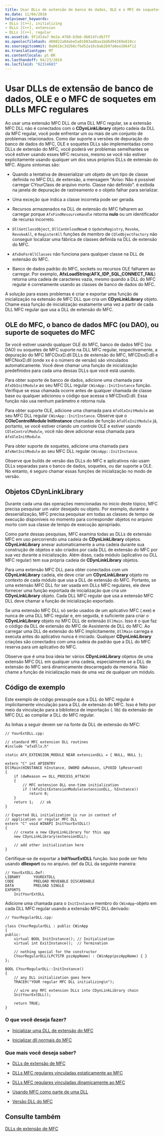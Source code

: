 ```yaml
---
title: Usar DLLs de extensão de banco de dados, OLE e o MFC de soquetes em DLLs MFC regulares
ms.date: 11/04/2016
helpviewer_keywords:
- DLLs [C++], initializing
- DLLs [C++], extension
- DLLs [C++], regular
ms.assetid: 9f1d14a7-9e2a-4760-b3b6-db014fcdb7ff
ms.openlocfilehash: d08822a04abe5a01883ad8aa1bd6d94269e810cc
ms.sourcegitcommit: 0ab61bc3d2b6cfbd52a16c6ab2b97a8ea1864f12
ms.translationtype: MT
ms.contentlocale: pt-BR
ms.lasthandoff: 04/23/2019
ms.locfileid: "62314683"
---
```

# <a name="using-database-ole-and-sockets-mfc-extension-dlls-in-regular-mfc-dlls"></a>Usar DLLs de extensão de banco de dados, OLE e o MFC de soquetes em DLLs MFC regulares

Ao usar uma extensão MFC DLL de uma DLL MFC regular, se a extensão MFC DLL não é conectados com o **CDynLinkLibrary** objeto cadeia da DLL da MFC regular, você pode enfrentar um ou mais de um conjunto de problemas relacionados. Como dar suporte a versões de depuração do banco de dados do MFC, OLE e soquetes DLLs são implementadas como DLLs de extensão do MFC, você poderá ver problemas semelhantes se você estiver usando esses MFC recursos, mesmo se você não estiver explicitamente usando qualquer um dos seus próprios DLLs de extensão do MFC. Alguns sintomas são:

- Quando a tentativa de desserializar um objeto de um tipo de classe definida no MFC DLL de extensão, a mensagem "Aviso: Não é possível carregar CYourClass de arquivo morto. Classe não definido". é exibida na janela de depuração de rastreamento e o objeto falhar para serializar.

- Uma exceção que indica a classe incorreta pode ser gerada.

- Recursos armazenados na DLL de extensão do MFC falharem ao carregar porque `AfxFindResourceHandle` retorna **nulo** ou um identificador de recurso incorreto.

- `DllGetClassObject`, `DllCanUnloadNow`e o `UpdateRegistry`, `Revoke`, `RevokeAll`, e `RegisterAll` funções de membro de `COleObjectFactory` não conseguir localizar uma fábrica de classes definida na DLL de extensão do MFC.

- `AfxDoForAllClasses` não funciona para qualquer classe na DLL de extensão do MFC.

- Banco de dados padrão do MFC, sockets ou recursos OLE falharem ao carregar. Por exemplo, **AfxLoadString**(**AFX_IDP_SQL_CONNECT_FAIL**) retorna uma cadeia de caracteres vazia, mesmo quando a DLL do MFC regular é corretamente usando as classes de banco de dados do MFC.

A solução para esses problemas é criar e exportar uma função de inicialização na extensão de MFC DLL que cria um **CDynLinkLibrary** objeto. Chame essa função de inicialização exatamente uma vez a partir de cada DLL MFC regular que usa a DLL de extensão do MFC.

## <a name="mfc-ole-mfc-database-or-dao-or-mfc-sockets-support"></a>OLE do MFC, o banco de dados MFC (ou DAO), ou suporte de soquetes do MFC

Se você estiver usando qualquer OLE do MFC, banco de dados MFC (ou DAO) ou soquetes de MFC suporte na DLL MFC regular, respectivamente, a depuração do MFC MFCOxxD.dll DLLs de extensão do MFC, MFCDxxD.dll e MFCNxxD.dll (onde xx é o número de versão) são vinculados automaticamente. Você deve chamar uma função de inicialização predefinidos para cada uma dessas DLLs que você está usando.

Para obter suporte de banco de dados, adicione uma chamada para `AfxDbInitModule` ao seu MFC DLL regular `CWinApp::InitInstance` função. Verifique se essa chamada ocorre antes de qualquer chamada de classe base ou qualquer adicionou o código que acessa o MFCDxxD.dll. Essa função não usa nenhum parâmetro e retorna nula.

Para obter suporte OLE, adicione uma chamada para `AfxOleInitModule` ao seu MFC DLL regular `CWinApp::InitInstance`. Observe que o **COleControlModule InitInstance** chamadas de função `AfxOleInitModule` já, portanto, se você estiver criando um controle OLE e estiver usando `COleControlModule`, você não deve adicionar essa chamada para `AfxOleInitModule`.

Para obter suporte de soquetes, adicione uma chamada para `AfxNetInitModule` ao seu MFC DLL regular `CWinApp::InitInstance`.

Observe que builds de versão das DLLs do MFC e aplicativos não usam DLLs separadas para o banco de dados, soquetes, ou dar suporte a OLE. No entanto, é seguro chamar essas funções de inicialização no modo de versão.

## <a name="cdynlinklibrary-objects"></a>Objetos CDynLinkLibrary

Durante cada uma das operações mencionadas no início deste tópico, MFC precisa pesquisar um valor desejado ou objeto. Por exemplo, durante a desserialização, MFC precisa pesquisar em todas as classes de tempo de execução disponíveis no momento para corresponder objetos no arquivo morto com sua classe de tempo de execução apropriado.

Como parte dessas pesquisas, MFC examina todas as DLLs de extensão MFC em uso percorrendo uma cadeia de **CDynLinkLibrary** objetos. **CDynLinkLibrary** anexar automaticamente a uma cadeia durante sua construção de objetos e são criados por cada DLL de extensão do MFC por sua vez durante a inicialização. Além disso, cada módulo (aplicativo ou DLL MFC regular) tem sua própria cadeia de **CDynLinkLibrary** objetos.

Para uma extensão MFC DLL para obter conectados com um **CDynLinkLibrary** cadeia, ele deve criar um **CDynLinkLibrary** objeto no contexto de cada módulo que usa a DLL de extensão do MFC. Portanto, se uma extensão MFC DLL for ser usada em DLLs MFC regulares, ele deve fornecer uma função exportada de inicialização que cria um **CDynLinkLibrary** objeto. Cada DLL MFC regular que usa a extensão MFC DLL deve chamar a função de inicialização exportado.

Se uma extensão MFC DLL só serão usados de um aplicativo MFC (.exe) e nunca de uma DLL MFC regular e, em seguida, é suficiente para criar o **CDynLinkLibrary** objeto no MFC DLL de extensão `DllMain`. Isso é o que faz o código da DLL de extensão do MFC de Assistente de DLL do MFC. Ao carregar uma DLL de extensão do MFC implicitamente, `DllMain` carrega e executa antes do aplicativo nunca é iniciado. Qualquer **CDynLinkLibrary** criações são conectados com uma cadeia de padrão que a DLL do MFC reserva para um aplicativo do MFC.

Observe que é uma boa ideia ter vários **CDynLinkLibrary** objetos de uma extensão MFC DLL em qualquer uma cadeia, especialmente se a DLL de extensão do MFC será dinamicamente descarregado da memória. Não chame a função de inicialização mais de uma vez de qualquer um módulo.

## <a name="sample-code"></a>Código de exemplo

Este exemplo de código pressupõe que a DLL do MFC regular é implicitamente vinculação para a DLL de extensão do MFC. Isso é feito por meio da vinculação para a biblioteca de importação (. lib) da extensão de MFC DLL ao compilar a DLL do MFC regular.

As linhas a seguir devem ser na fonte da DLL de extensão do MFC:

```
// YourExtDLL.cpp:

// standard MFC extension DLL routines
#include "afxdllx.h"

static AFX_EXTENSION_MODULE NEAR extensionDLL = { NULL, NULL };

extern "C" int APIENTRY
DllMain(HINSTANCE hInstance, DWORD dwReason, LPVOID lpReserved)
{
    if (dwReason == DLL_PROCESS_ATTACH)
    {
        // MFC extension DLL one-time initialization
        if (!AfxInitExtensionModule(extensionDLL, hInstance))
           return 0;
    }
    return 1;   // ok
}

// Exported DLL initialization is run in context of
// application or regular MFC DLL
extern "C" void WINAPI InitYourExtDLL()
{
    // create a new CDynLinkLibrary for this app
    new CDynLinkLibrary(extensionDLL);

    // add other initialization here
}
```

Certifique-se de exportar a **InitYourExtDLL** função. Isso pode ser feito usando **dllexport** ou no arquivo. def da DLL da seguinte maneira:

```
// YourExtDLL.Def:
LIBRARY      YOUREXTDLL
CODE         PRELOAD MOVEABLE DISCARDABLE
DATA         PRELOAD SINGLE
EXPORTS
    InitYourExtDLL
```

Adicione uma chamada para o `InitInstance` membro do `CWinApp`-objeto em cada DLL MFC regular usando a extensão MFC DLL derivado:

```
// YourRegularDLL.cpp:

class CYourRegularDLL : public CWinApp
{
public:
    virtual BOOL InitInstance(); // Initialization
    virtual int ExitInstance();  // Termination

    // nothing special for the constructor
    CYourRegularDLL(LPCTSTR pszAppName) : CWinApp(pszAppName) { }
};

BOOL CYourRegularDLL::InitInstance()
{
    // any DLL initialization goes here
    TRACE0("YOUR regular MFC DLL initializing\n");

    // wire any MFC extension DLLs into CDynLinkLibrary chain
    InitYourExtDLL();

    return TRUE;
}
```

### <a name="what-do-you-want-to-do"></a>O que você deseja fazer?

- [Inicializar uma DLL de extensão do MFC](run-time-library-behavior.md#initializing-extension-dlls)

- [Inicializar dll normais do MFC](run-time-library-behavior.md#initializing-regular-dlls)

### <a name="what-do-you-want-to-know-more-about"></a>Que mais você deseja saber?

- [DLLs de extensão de MFC](extension-dlls.md)

- [DLLs MFC regulares vinculadas estaticamente ao MFC](regular-dlls-statically-linked-to-mfc.md)

- [DLLs MFC regulares vinculadas dinamicamente ao MFC](regular-dlls-dynamically-linked-to-mfc.md)

- [Usando MFC como parte de uma DLL](../mfc/tn011-using-mfc-as-part-of-a-dll.md)

- [Versão DLL do MFC](../mfc/tn033-dll-version-of-mfc.md)

## <a name="see-also"></a>Consulte também

[DLLs de extensão de MFC](extension-dlls.md)
